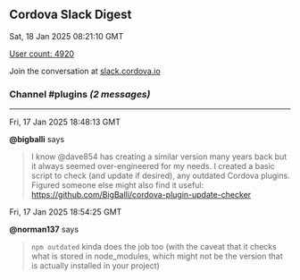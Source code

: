 ## Cordova Slack Digest
Sat, 18 Jan 2025 08:21:10 GMT

[User count: 4920](https://cordova.slack.com/)


Join the conversation at [slack.cordova.io](http://slack.cordova.io/)

### __Channel #plugins__ _(2 messages)_
---

Fri, 17 Jan 2025 18:48:13 GMT

__@bigballi__ says 
> I know @dave854 has creating a similar version many years back but it always seemed over-engineered for my needs.
> I created a basic script to check (and update if desired), any outdated Cordova plugins.
> Figured someone else might also find it useful: <https://github.com/BigBalli/cordova-plugin-update-checker>
> 

Fri, 17 Jan 2025 18:54:25 GMT

__@norman137__ says 
> `npm outdated` kinda does the job too (with the caveat that it checks what is stored in node_modules, which might not be the version that is actually installed in your project)
> 

